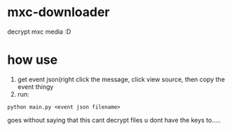 # mxc-downloader
 decrypt mxc media :D    

# how use  
1. get event json(right click the message, click view source, then copy the event thingy  
2. run: 
```
python main.py <event json filename>
```  


goes without saying that this cant decrypt files u dont have the keys to.....   


